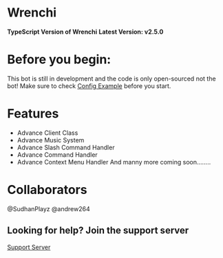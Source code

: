 # Wrenchi
**TypeScript Version of Wrenchi**
**Latest Version: v2.5.0**

# Before you begin:
This bot is still in development and the code is only open-sourced not the bot! Make sure to check [Config Example](https://github.com/Wrenchi404/Wrenchi/blob/typescript/ConfigExample.md) before you start.

# Features
- Advance Client Class
- Advance Music System
- Advance Slash Command Handler
- Advance Command Handler
- Advance Context Menu Handler
And manny more coming soon........

# Collaborators
@SudhanPlayz @andrew264

## Looking for help? Join the support server
[Support Server](https://discord.gg/bfwCjXmuvG)